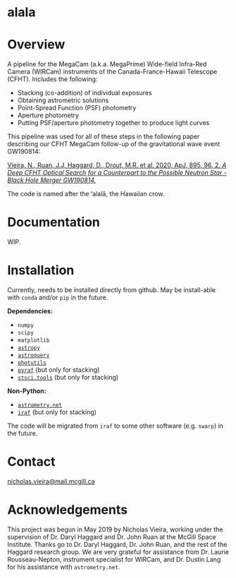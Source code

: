 # alala

Overview
========
A pipeline for the MegaCam (a.k.a. MegaPrime) Wide-field Infra-Red Camera (WIRCam) instruments of the Canada-France-Hawaii Telescope (CFHT). Includes the following:

- Stacking (co-addition) of individual exposures
- Obtaining astrometric solutions
- Point-Spread Function (PSF) photometry
- Aperture photometry
- Putting PSF/aperture photometry together to produce light curves

This pipeline was used for all of these steps in the following paper describing our CFHT MegaCam follow-up of the gravitational wave event GW190814:

[Vieira, N., Ruan, J.J, Haggard, D., Drout, M.R. et al. 2020, ApJ, 895, 96, 2. *A Deep CFHT Optical Search for a Counterpart to the Possible Neutron Star - Black Hole Merger GW190814.*](https://ui.adsabs.harvard.edu/abs/2020arXiv200309437V/abstract)  


The code is named after the ʻalalā, the Hawaiian crow.

Documentation
=============
WIP.

Installation
============

Currently, needs to be installed directly from github. May be install-able with ``conda`` and/or ``pip`` in the future.

**Dependencies:**

- ``numpy``
- ``scipy``
- ``matplotlib``
- [``astropy``](https://docs.astropy.org/en/stable/)
- [``astroquery``](https://astroquery.readthedocs.io/en/latest/)
- [``photutils``](https://photutils.readthedocs.io/en/stable/)
- [``pyraf``](https://pypi.org/project/pyraf/) (but only for stacking)
- [``stsci.tools``](https://github.com/spacetelescope/stsci.tools) (but only for stacking)

**Non-Python:**

- [``astrometry.net``](http://astrometry.net/use.html)
- [``iraf``](http://ast.noao.edu/data/software) (but only for stacking)

The code will be migrated from ``iraf`` to some other software (e.g. ``swarp``) in the future.

Contact
=======
[nicholas.vieira@mail.mcgill.ca](nicholas.vieira@mail.mcgill.ca)

Acknowledgements
================
This project was begun in May 2019 by Nicholas Vieira, working under the supervision of Dr. Daryl Haggard and Dr. John Ruan at the McGill Space Institute. Thanks go to Dr. Daryl Haggard, Dr. John Ruan, and the rest of the Haggard research group. We are very grateful for assistance from Dr. Laurie Rousseau-Nepton, instrument specialist for WIRCam, and Dr. Dustin Lang for his assistance with `astrometry.net`.

